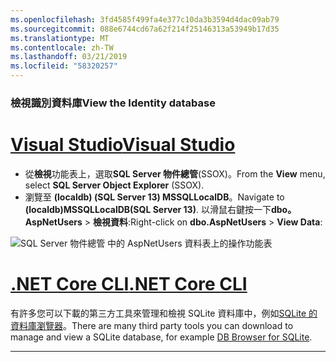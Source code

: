 ```yaml
---
ms.openlocfilehash: 3fd4585f499fa4e377c10da3b3594d4dac09ab79
ms.sourcegitcommit: 088e6744cd67a62f214f25146313a53949b17d35
ms.translationtype: MT
ms.contentlocale: zh-TW
ms.lasthandoff: 03/21/2019
ms.locfileid: "58320257"
---
```

### <a name="view-the-identity-database"></a><span data-ttu-id="d5bc3-101">檢視識別資料庫</span><span class="sxs-lookup"><span data-stu-id="d5bc3-101">View the Identity database</span></span>

# <a name="visual-studiotabvisual-studio"></a>[<span data-ttu-id="d5bc3-102">Visual Studio</span><span class="sxs-lookup"><span data-stu-id="d5bc3-102">Visual Studio</span></span>](#tab/visual-studio) 

* <span data-ttu-id="d5bc3-103">從**檢視**功能表上，選取**SQL Server 物件總管**(SSOX)。</span><span class="sxs-lookup"><span data-stu-id="d5bc3-103">From the **View** menu, select **SQL Server Object Explorer** (SSOX).</span></span>
* <span data-ttu-id="d5bc3-104">瀏覽至 **(localdb) (SQL Server 13) MSSQLLocalDB**。</span><span class="sxs-lookup"><span data-stu-id="d5bc3-104">Navigate to **(localdb)MSSQLLocalDB(SQL Server 13)**.</span></span> <span data-ttu-id="d5bc3-105">以滑鼠右鍵按一下**dbo。AspNetUsers** > **檢視資料**:</span><span class="sxs-lookup"><span data-stu-id="d5bc3-105">Right-click on **dbo.AspNetUsers** > **View Data**:</span></span>

![SQL Server 物件總管 中的 AspNetUsers 資料表上的操作功能表](~/security/authentication/accconfirm/_static/ssox.png)

# <a name="net-core-clitabnetcore-cli"></a>[<span data-ttu-id="d5bc3-107">.NET Core CLI</span><span class="sxs-lookup"><span data-stu-id="d5bc3-107">.NET Core CLI</span></span>](#tab/netcore-cli)

<span data-ttu-id="d5bc3-108">有許多您可以下載的第三方工具來管理和檢視 SQLite 資料庫中，例如[SQLite 的資料庫瀏覽器](http://sqlitebrowser.org/)。</span><span class="sxs-lookup"><span data-stu-id="d5bc3-108">There are many third party tools you can download to manage and view a SQLite database, for example [DB Browser for SQLite](http://sqlitebrowser.org/).</span></span>

---
